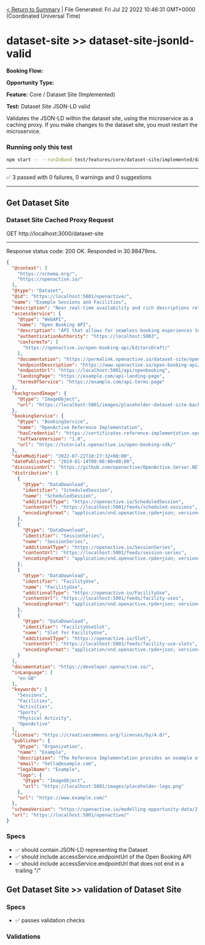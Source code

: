 [< Return to Summary](summary.md) | File Generated: Fri Jul 22 2022 10:46:31 GMT+0000 (Coordinated Universal Time)

# dataset-site >> dataset-site-jsonld-valid

**Booking Flow:** 

**Opportunity Type:** 

**Feature:** Core / Dataset Site (Implemented) 

**Test:**  Dataset Site JSON-LD valid

Validates the JSON-LD within the dataset site, using the microservice as a caching proxy. If you make changes to the dataset site, you must restart the microservice.

### Running only this test

```bash
npm start -- --runInBand test/features/core/dataset-site/implemented/dataset-site-jsonld-valid-test.js
```

---

✅ 3 passed with 0 failures, 0 warnings and 0 suggestions 

---


## Get Dataset Site

### Dataset Site Cached Proxy Request
GET http://localhost:3000/dataset-site


---
Response status code: 200 OK. Responded in 30.98479ms.
```json
{
  "@context": [
    "https://schema.org/",
    "https://openactive.io/"
  ],
  "@type": "Dataset",
  "@id": "https://localhost:5001/openactive/",
  "name": "Example Sessions and Facilities",
  "description": "Near real-time availability and rich descriptions relating to the sessions and facilities available from Example",
  "accessService": {
    "@type": "WebAPI",
    "name": "Open Booking API",
    "description": "API that allows for seamless booking experiences to be created for sessions and facilities available from Example",
    "authenticationAuthority": "https://localhost:5003",
    "conformsTo": [
      "https://openactive.io/open-booking-api/EditorsDraft/"
    ],
    "documentation": "https://permalink.openactive.io/dataset-site/open-booking-api-documentation",
    "endpointDescription": "https://www.openactive.io/open-booking-api/EditorsDraft/swagger.json",
    "endpointUrl": "https://localhost:5001/api/openbooking",
    "landingPage": "https://example.com/api-landing-page",
    "termsOfService": "https://example.com/api-terms-page"
  },
  "backgroundImage": {
    "@type": "ImageObject",
    "url": "https://localhost:5001/images/placeholder-dataset-site-background.jpg"
  },
  "bookingService": {
    "@type": "BookingService",
    "name": "OpenActive Reference Implementation",
    "hasCredential": "https://certificates.reference-implementation.openactive.io/examples/all-features/controlled/",
    "softwareVersion": "1.0",
    "url": "https://tutorials.openactive.io/open-booking-sdk/"
  },
  "dateModified": "2022-07-22T10:27:32+00:00",
  "datePublished": "2019-01-14T00:00:00+00:00",
  "discussionUrl": "https://github.com/openactive/OpenActive.Server.NET/issues",
  "distribution": [
    {
      "@type": "DataDownload",
      "identifier": "ScheduledSession",
      "name": "ScheduledSession",
      "additionalType": "https://openactive.io/ScheduledSession",
      "contentUrl": "https://localhost:5001/feeds/scheduled-sessions",
      "encodingFormat": "application/vnd.openactive.rpde+json; version=1"
    },
    {
      "@type": "DataDownload",
      "identifier": "SessionSeries",
      "name": "SessionSeries",
      "additionalType": "https://openactive.io/SessionSeries",
      "contentUrl": "https://localhost:5001/feeds/session-series",
      "encodingFormat": "application/vnd.openactive.rpde+json; version=1"
    },
    {
      "@type": "DataDownload",
      "identifier": "FacilityUse",
      "name": "FacilityUse",
      "additionalType": "https://openactive.io/FacilityUse",
      "contentUrl": "https://localhost:5001/feeds/facility-uses",
      "encodingFormat": "application/vnd.openactive.rpde+json; version=1"
    },
    {
      "@type": "DataDownload",
      "identifier": "FacilityUseSlot",
      "name": "Slot for FacilityUse",
      "additionalType": "https://openactive.io/Slot",
      "contentUrl": "https://localhost:5001/feeds/facility-use-slots",
      "encodingFormat": "application/vnd.openactive.rpde+json; version=1"
    }
  ],
  "documentation": "https://developer.openactive.io/",
  "inLanguage": [
    "en-GB"
  ],
  "keywords": [
    "Sessions",
    "Facilities",
    "Activities",
    "Sports",
    "Physical Activity",
    "OpenActive"
  ],
  "license": "https://creativecommons.org/licenses/by/4.0/",
  "publisher": {
    "@type": "Organization",
    "name": "Example",
    "description": "The Reference Implementation provides an example of an full conformant implementation of the OpenActive specifications.",
    "email": "hello@example.com",
    "legalName": "Example",
    "logo": {
      "@type": "ImageObject",
      "url": "https://localhost:5001/images/placeholder-logo.png"
    },
    "url": "https://www.example.com/"
  },
  "schemaVersion": "https://openactive.io/modelling-opportunity-data/2.0/",
  "url": "https://localhost:5001/openactive/"
}
```
### Specs
* ✅ should contain JSON-LD representing the Dataset
* ✅ should include accessService.endpointUrl of the Open Booking API
* ✅ should include accessService.endpointUrl that does not end in a trailing "/"

## Get Dataset Site >> validation of Dataset Site
### Specs
* ✅ passes validation checks

### Validations



